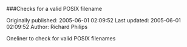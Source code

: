 ###Checks for a valid POSIX filename

Originally published: 2005-06-01 02:09:52
Last updated: 2005-06-01 02:09:52
Author: Richard Philips

Oneliner to check for valid POSIX filenames